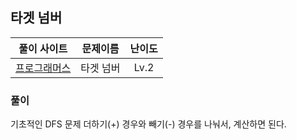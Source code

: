 ## 타겟 넘버

|풀이 사이트|문제이름|난이도|
|:---:|:---:|:---:|
| [프로그래머스](https://school.programmers.co.kr/learn/courses/30/lessons/43165)|타겟 넘버|Lv.2|

### 풀이
기초적인 DFS 문제 더하기(+) 경우와 빼기(-) 경우를 나눠서, 계산하면 된다.